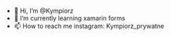 - 👋 Hi, I’m @Kympiorz
- 🌱 I’m currently learning xamarin forms
- 📫 How to reach me instagram: Kympiorz_prywatne

<!---
Kympiorz/Kympiorz is a ✨ special ✨ repository because its `README.md` (this file) appears on your GitHub profile.
You can click the Preview link to take a look at your changes.
--->
